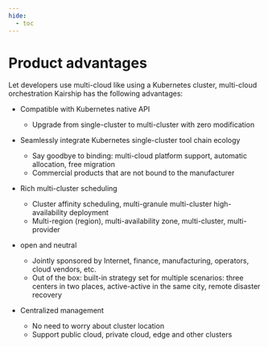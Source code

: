 ```yaml
---
hide:
  - toc
---
```


# Product advantages

Let developers use multi-cloud like using a Kubernetes cluster, multi-cloud orchestration Kairship has the following advantages:

- Compatible with Kubernetes native API
    - Upgrade from single-cluster to multi-cluster with zero modification

- Seamlessly integrate Kubernetes single-cluster tool chain ecology
    - Say goodbye to binding: multi-cloud platform support, automatic allocation, free migration
    - Commercial products that are not bound to the manufacturer

- Rich multi-cluster scheduling
    - Cluster affinity scheduling, multi-granule multi-cluster high-availability deployment
    - Multi-region (region), multi-availability zone, multi-cluster, multi-provider

- open and neutral
    - Jointly sponsored by Internet, finance, manufacturing, operators, cloud vendors, etc.
    - Out of the box: built-in strategy set for multiple scenarios: three centers in two places, active-active in the same city, remote disaster recovery

- Centralized management
    - No need to worry about cluster location
    - Support public cloud, private cloud, edge and other clusters